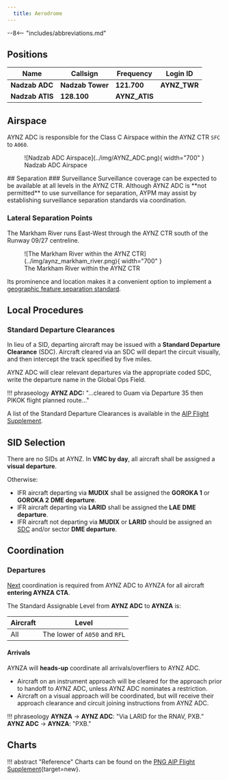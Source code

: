 ```yaml
---
  title: Aerodrome
---
```


--8<-- "includes/abbreviations.md"

## Positions

| Name | Callsign | Frequency | Login ID |
| ---- | ------- | --------- | -------- |
| **Nadzab ADC**  | **Nadzab Tower** | **121.700** | **AYNZ_TWR** | 
| **Nadzab ATIS** | **128.100** | **AYNZ_ATIS** | 

## Airspace
AYNZ ADC is responsible for the Class C Airspace within the AYNZ CTR `SFC` to `A060`.

<figure markdown>
![Nadzab ADC Airspace](../img/AYNZ_ADC.png){ width="700" }
    <figcaption>Nadzab ADC Airspace</figcaption>
</figure>
<!---
## Maneuvering Area
### Responsibility
### Standard Taxi Routes
### Taxiway Restrictions--->
## Separation
### Surveillance
Surveillance coverage can be expected to be available at all levels in the AYNZ CTR. Although AYNZ ADC is **not permitted** to use surveillance for separation, AYPM may assist by establishing surveillance separation standards via coordination.

### Lateral Separation Points
The Markham River runs East-West through the AYNZ CTR south of the Runway 09/27 centreline.

<figure markdown>
![The Markham River within the AYNZ CTR](../img/aynz_markham_river.png){ width="700" }
    <figcaption>The Markham River within the AYNZ CTR</figcaption>
</figure>

Its prominence and location makes it a convenient option to implement a [geographic feature separation standard](../../../separation-standards/visual/#geographic-features).

## Local Procedures
### Standard Departure Clearances
In lieu of a SID, departing aircraft may be issued with a **Standard Departure Clearance** (SDC). Aircraft cleared via an SDC will depart the circuit visually, and then intercept the track specified by five miles. 

AYNZ ADC will clear relevant departures via the appropriate coded SDC, write the departure name in the Global Ops Field.

!!! phraseology
    **AYNZ ADC:** "...cleared to Guam via Departure 35 then PIKOK flight planned route..." 

A list of the Standard Departure Clearances is available in the [AIP Flight Supplement](#charts).

<!---## VFR Operations 
## Helicopter Operations
## Runway Modes
### Runway Selection
### Special Runway Operations
### Circuits -->

## SID Selection
There are no SIDs at AYNZ. In **VMC by day**, all aircraft shall be assigned a **visual departure**. 

Otherwise:

- IFR aircraft departing via **MUDIX** shall be assigned the **GOROKA 1** or **GOROKA 2** **DME departure**.
- IFR aircraft departing via **LARID** shall be assigned the **LAE** **DME departure**.
- IFR aircraft not departing via **MUDIX** or **LARID** should be assigned an [SDC](#standard-departure-clearances) and/or sector **DME departure**.

<!--- ## ATIS --->

## Coordination
### Departures
[Next](../../../controller-skills/coordination.md#next) coordination is required from AYNZ ADC to AYNZA for all aircraft **entering AYNZA CTA**.

The Standard Assignable Level from **AYNZ ADC** to **AYNZA** is:

| Aircraft | Level |
| -------- | ----- |
| All | The lower of `A050` and `RFL` |
   
#### Arrivals
AYNZA will **heads-up** coordinate all arrivals/overfliers to AYNZ ADC.

- Aircraft on an instrument approach will be cleared for the approach prior to handoff to AYNZ ADC, unless AYNZ ADC nominates a restriction.
- Aircraft on a visual approach will be coordinated, but will receive their approach clearance and circuit joining instructions from AYNZ ADC.

!!! phraseology
    <span class="hotline">**AYNZA** -> **AYNZ ADC**</span>: "Via LARID for the RNAV, PXB.”  
    <span class="hotline">**AYNZ ADC** -> **AYNZA**</span>: "PXB." 


## Charts
!!! abstract "Reference"
    Charts can be found on the [PNG AIP Flight Supplement](https://www.niuskypacific.com.pg/aip-flight-supplements/){target=new}.
